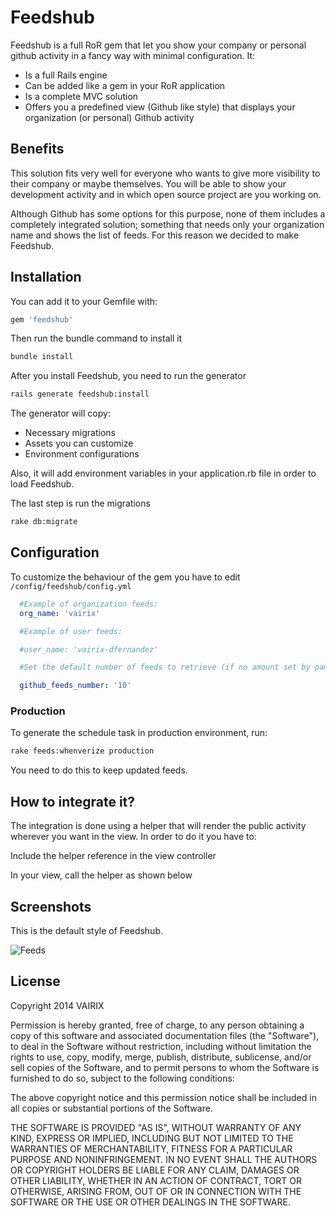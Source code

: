 # Feedshub

Feedshub is a full RoR gem that let you show your company or personal github activity in a fancy way with minimal configuration. It:

* Is a full Rails engine
* Can be added like a gem in your RoR application
* Is a complete MVC solution
* Offers you a predefined view (Github like style) that displays your organization (or personal) Github activity

## Benefits

This solution fits very well for everyone who wants to give more visibility to their company or maybe themselves. You will be able to show your development activity and in which open source project are you working on.

Although Github has some options for this purpose, none of them includes a completely integrated solution; something that needs only your organization name and shows the list of feeds. For this reason we decided to make Feedshub.

## Installation

You can add it to your Gemfile with:

```ruby
gem 'feedshub'
```

Then run the bundle command to install it

```bash
bundle install
```

After you install Feedshub, you need to run the generator

```bash
rails generate feedshub:install
```

The generator will copy:

* Necessary migrations
* Assets you can customize
* Environment configurations

Also, it will add environment variables in your application.rb file in order to load Feedshub.

The last step is run the migrations

```bash
rake db:migrate
```

## Configuration

To customize the behaviour of the gem you have to edit ```/config/feedshub/config.yml```
```yaml
  #Example of organization feeds:
  org_name: 'vairix'

  #Example of user feeds:

  #user_name: 'vairix-dfernandez'

  #Set the default number of feeds to retrieve (if no amount set by pameter)

  github_feeds_number: '10'
```
### Production

To generate the schedule task in production environment, run:

```bash
rake feeds:whenverize production
```

You need to do this to keep updated feeds.

## How to integrate it?

The integration is done using a helper that will render the public activity wherever you want in the view.
In order to do it you have to:

Include the helper reference in the view controller

In your view, call the helper as shown below

## Screenshots

This is the default style of Feedshub.

![Feeds](http://vairix.com/assets/feedshub.png)


## License

Copyright 2014 VAIRIX

Permission is hereby granted, free of charge, to any person obtaining
a copy of this software and associated documentation files (the
"Software"), to deal in the Software without restriction, including
without limitation the rights to use, copy, modify, merge, publish,
distribute, sublicense, and/or sell copies of the Software, and to
permit persons to whom the Software is furnished to do so, subject to
the following conditions:

The above copyright notice and this permission notice shall be
included in all copies or substantial portions of the Software.

THE SOFTWARE IS PROVIDED "AS IS", WITHOUT WARRANTY OF ANY KIND,
EXPRESS OR IMPLIED, INCLUDING BUT NOT LIMITED TO THE WARRANTIES OF
MERCHANTABILITY, FITNESS FOR A PARTICULAR PURPOSE AND
NONINFRINGEMENT. IN NO EVENT SHALL THE AUTHORS OR COPYRIGHT HOLDERS BE
LIABLE FOR ANY CLAIM, DAMAGES OR OTHER LIABILITY, WHETHER IN AN ACTION
OF CONTRACT, TORT OR OTHERWISE, ARISING FROM, OUT OF OR IN CONNECTION
WITH THE SOFTWARE OR THE USE OR OTHER DEALINGS IN THE SOFTWARE.
